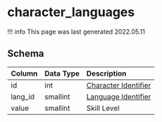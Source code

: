 # character_languages

!!! info
	This page was last generated 2022.05.11

## Schema

| Column | Data Type | Description |
| :--- | :--- | :--- |
| id | int | [Character Identifier](character_data.md) |
| lang_id | smallint | [Language Identifier](../../../../server/player/languages) |
| value | smallint | Skill Level |

